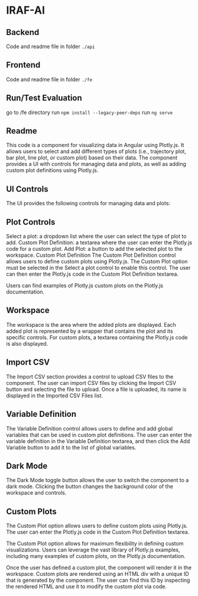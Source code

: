 # IRAF-AI

## Backend 
Code and readme file in folder `./api`

## Frontend 
Code and readme file in folder `./fe`

## Run/Test Evaluation
go to /fe directory
run `npm install --legacy-peer-deps`
run `ng serve`

## Readme
This code is a component for visualizing data in Angular using Plotly.js. It allows users to select and add different types of plots (i.e., trajectory plot, bar plot, line plot, or custom plot) based on their data. The component provides a UI with controls for managing data and plots, as well as adding custom plot definitions using Plotly.js.

## UI Controls
The UI provides the following controls for managing data and plots:

## Plot Controls
Select a plot: a dropdown list where the user can select the type of plot to add.
Custom Plot Definition: a textarea where the user can enter the Plotly.js code for a custom plot.
Add Plot: a button to add the selected plot to the workspace.
Custom Plot Definition
The Custom Plot Definition control allows users to define custom plots using Plotly.js. The Custom Plot option must be selected in the Select a plot control to enable this control. The user can then enter the Plotly.js code in the Custom Plot Definition textarea.

Users can find examples of Plotly.js custom plots on the Plotly.js documentation.

## Workspace
The workspace is the area where the added plots are displayed. Each added plot is represented by a wrapper that contains the plot and its specific controls. For custom plots, a textarea containing the Plotly.js code is also displayed.

## Import CSV
The Import CSV section provides a control to upload CSV files to the component. The user can import CSV files by clicking the Import CSV button and selecting the file to upload. Once a file is uploaded, its name is displayed in the Imported CSV Files list.

## Variable Definition
The Variable Definition control allows users to define and add global variables that can be used in custom plot definitions. The user can enter the variable definition in the Variable Definition textarea, and then click the Add Variable button to add it to the list of global variables.

## Dark Mode
The Dark Mode toggle button allows the user to switch the component to a dark mode. Clicking the button changes the background color of the workspace and controls.

## Custom Plots
The Custom Plot option allows users to define custom plots using Plotly.js. The user can enter the Plotly.js code in the Custom Plot Definition textarea.

The Custom Plot option allows for maximum flexibility in defining custom visualizations. Users can leverage the vast library of Plotly.js examples, including many examples of custom plots, on the Plotly.js documentation.

Once the user has defined a custom plot, the component will render it in the workspace. Custom plots are rendered using an HTML div with a unique ID that is generated by the component. The user can find this ID by inspecting the rendered HTML and use it to modify the custom plot via code.